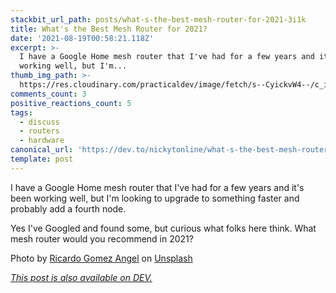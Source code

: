 ```yaml
---
stackbit_url_path: posts/what-s-the-best-mesh-router-for-2021-3i1k
title: What's the Best Mesh Router for 2021?
date: '2021-08-19T00:58:21.118Z'
excerpt: >-
  I have a Google Home mesh router that I've had for a few years and it's been
  working well, but I'm...
thumb_img_path: >-
  https://res.cloudinary.com/practicaldev/image/fetch/s--CyickvW4--/c_imagga_scale,f_auto,fl_progressive,h_420,q_auto,w_1000/https://dev-to-uploads.s3.amazonaws.com/uploads/articles/5e8absik4ngd0kc33jfz.jpeg
comments_count: 3
positive_reactions_count: 5
tags:
  - discuss
  - routers
  - hardware
canonical_url: 'https://dev.to/nickytonline/what-s-the-best-mesh-router-for-2021-3i1k'
template: post
---
```

I have a Google Home mesh router that I've had for a few years and it's been working well, but I'm looking to upgrade to something faster and probably add a fourth node.

Yes I've Googled and found some, but curious what folks here think. What mesh router would you recommend in 2021?

Photo by <a href="https://unsplash.com/@rgaleria?utm_source=unsplash&utm_medium=referral&utm_content=creditCopyText">Ricardo Gomez Angel</a> on <a href="https://unsplash.com/s/photos/mesh-router?utm_source=unsplash&utm_medium=referral&utm_content=creditCopyText">Unsplash</a>

*[This post is also available on DEV.](https://dev.to/nickytonline/what-s-the-best-mesh-router-for-2021-3i1k)*


<script>
const parent = document.getElementsByTagName('head')[0];
const script = document.createElement('script');
script.type = 'text/javascript';
script.src = 'https://cdnjs.cloudflare.com/ajax/libs/iframe-resizer/4.1.1/iframeResizer.min.js';
script.charset = 'utf-8';
script.onload = function() {
    window.iFrameResize({}, '.liquidTag');
};
parent.appendChild(script);
</script>    
